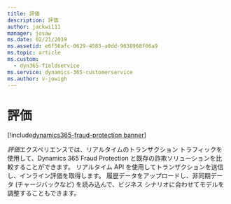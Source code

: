 ```yaml
---
title: 評価
description: 評価
author: jackwi111
manager: josaw
ms.date: 02/21/2019
ms.assetid: e6f56afc-0629-4583-a0dd-9638968f66a9
ms.topic: article
ms.custom:
  - dyn365-fieldservice
ms.service: dynamics-365-customerservice
ms.author: v-jowigh
---
```

#  <a name="evaluate"></a>評価
[!include[dynamics365-fraud-protection banner](../../../includes/dynamics365-fraud-protection.md)]






*評価*エクスペリエンスでは、リアルタイムのトランザクション トラフィックを使用して、Dynamics 365 Fraud Protection と既存の詐欺ソリューションを比較することができます。 リアルタイム API を使用してトランザクションを送信し、インライン評価を取得します。 履歴データをアップロードし、非同期データ (チャージバックなど) を読み込んで、ビジネス シナリオに合わせてモデルを調整することもできます。

